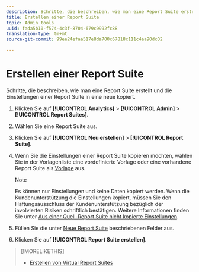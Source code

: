 ```yaml
---
description: Schritte, die beschreiben, wie man eine Report Suite erstellt und die Einstellungen einer Report Suite in eine neue kopiert.
title: Erstellen einer Report Suite
topic: Admin tools
uuid: fada5b10-f574-4c3f-8704-679c9992fc88
translation-type: tm+mt
source-git-commit: 99ee24efaa517e8da700c67818c111c4aa90dc02

---
```



# Erstellen einer Report Suite

Schritte, die beschreiben, wie man eine Report Suite erstellt und die Einstellungen einer Report Suite in eine neue kopiert.

1. Klicken Sie auf **[!UICONTROL Analytics]** > **[!UICONTROL Admin]** > **[!UICONTROL Report Suites]**.
1. Wählen Sie eine Report Suite aus.
1. Klicken Sie auf **[!UICONTROL Neu erstellen]** > **[!UICONTROL Report Suite]**.
1. Wenn Sie die Einstellungen einer Report Suite kopieren möchten, wählen Sie in der Vorlagenliste eine vordefinierte Vorlage oder eine vorhandene Report Suite als [Vorlage](/help/admin/c-manage-report-suites/c-report-suite-templates/report-suite-templates.md) aus.

   >[!NOTE]
   >
   >Es können nur Einstellungen und keine Daten kopiert werden. Wenn die Kundenunterstützung die Einstellungen kopiert, müssen Sie den Haftungsausschluss der Kundenunterstützung bezüglich der involvierten Risiken schriftlich bestätigen. Weitere Informationen finden Sie unter [Aus einer Quell-Report Suite nicht kopierte Einstellungen](/help/admin/c-manage-report-suites/c-new-report-suite/settings-not-copied-from-rs.md).

1. Füllen Sie die unter [Neue Report Suite](/help/admin/c-manage-report-suites/c-new-report-suite/new-report-suite.md) beschriebenen Felder aus.
1. Klicken Sie auf **[!UICONTROL Report Suite erstellen]**.

>[!MORELIKETHIS]
>
>* [Erstellen von Virtual Report Suites](/help/components/vrs/c-workflow-vrs/vrs-create.md)

